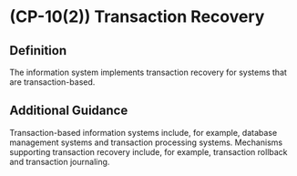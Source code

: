 
# (CP-10(2)) Transaction Recovery

## Definition

The information system implements transaction recovery for systems that are transaction-based.

## Additional Guidance

Transaction-based information systems include, for example, database management systems and transaction processing systems. Mechanisms supporting transaction recovery include, for example, transaction rollback and transaction journaling.
